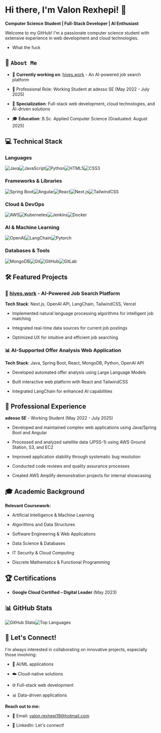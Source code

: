 Hi there, I'm Valon Rexhepi! 👋
===============================

**Computer Science Student | Full-Stack Developer | AI Enthusiast**

Welcome to my GitHub! I'm a passionate computer science student with extensive experience in web development and cloud technologies.

*   What the fuck
    

🚀 `About Me`
-------------

*   🎯 **Currently working on**: [hives.work](https://www.hives.work) - An AI-powered job search platform
    
*   💼 Professional Role: Working Student at adesso SE (May 2022 - July 2025)
    
*   🌟 **Specialization**: Full-stack web development, cloud technologies, and AI-driven solutions
    
*   🎓 **Education**: B.Sc. Applied Computer Science (Graduated: August 2025)
    

💻 Technical Stack
------------------

### Languages

![Java](https://img.shields.io/badge/Java-ED8B00?style=for-the-badge&logo=openjdk&logoColor=white)![JavaScript](https://img.shields.io/badge/JavaScript-F7DF1E?style=for-the-badge&logo=JavaScript&logoColor=black)![Python](https://img.shields.io/badge/Python-3776AB?style=for-the-badge&logo=python&logoColor=white)![HTML5](https://img.shields.io/badge/HTML5-E34F26?style=for-the-badge&logo=html5&logoColor=white)![CSS3](https://img.shields.io/badge/CSS3-1572B6?style=for-the-badge&logo=css3&logoColor=white)

### Frameworks & Libraries

![Spring Boot](https://img.shields.io/badge/Spring_Boot-6DB33F?style=for-the-badge&logo=spring-boot&logoColor=white)![Angular](https://img.shields.io/badge/Angular-DD0031?style=for-the-badge&logo=angular&logoColor=white)![React](https://img.shields.io/badge/React-20232A?style=for-the-badge&logo=react&logoColor=61DAFB)![Next.js](https://img.shields.io/badge/Next.js-000000?style=for-the-badge&logo=next.js&logoColor=white)![TailwindCSS](https://img.shields.io/badge/Tailwind_CSS-38B2AC?style=for-the-badge&logo=tailwind-css&logoColor=white)

### Cloud & DevOps

![AWS](https://img.shields.io/badge/Amazon_AWS-232F3E?style=for-the-badge&logo=amazon-aws&logoColor=white)![Kubernetes](https://img.shields.io/badge/Kubernetes-326ce5?style=for-the-badge&logo=kubernetes&logoColor=white)![Jenkins](https://img.shields.io/badge/Jenkins-D24939?style=for-the-badge&logo=jenkins&logoColor=white)![Docker](https://img.shields.io/badge/Docker-2496ED?style=for-the-badge&logo=docker&logoColor=white)

### AI & Machine Learning

![OpenAI](https://img.shields.io/badge/OpenAI-412991?style=for-the-badge&logo=openai&logoColor=white)![LangChain](https://img.shields.io/badge/LangChain-121212?style=for-the-badge&logo=chainlink&logoColor=white)![Pytorch](https://img.shields.io/badge/PyTorch-EE4C2C?style=for-the-badge&logo=pytorch&logoColor=white)

### Databases & Tools

![MongoDB](https://img.shields.io/badge/MongoDB-4EA94B?style=for-the-badge&logo=mongodb&logoColor=white)![Git](https://img.shields.io/badge/Git-F05032?style=for-the-badge&logo=git&logoColor=white)![GitHub](https://img.shields.io/badge/GitHub-100000?style=for-the-badge&logo=github&logoColor=white)![GitLab](https://img.shields.io/badge/GitLab-330F63?style=for-the-badge&logo=gitlab&logoColor=white)

🛠️ Featured Projects
---------------------

### 🤖 [hives.work](https://www.hives.work) - AI-Powered Job Search Platform

**Tech Stack**: Next.js, OpenAI API, LangChain, TailwindCSS, Vercel

*   Implemented natural language processing algorithms for intelligent job matching
    
*   Integrated real-time data sources for current job postings
    
*   Optimized UX for intuitive and efficient job searching
    

### 📊 AI-Supported Offer Analysis Web Application

**Tech Stack**: Java, Spring Boot, React, MongoDB, Python, OpenAI API

*   Developed automated offer analysis using Large Language Models
    
*   Built interactive web platform with React and TailwindCSS
    
*   Integrated LangChain for enhanced AI capabilities
    

🏢 Professional Experience
--------------------------

**adesso SE** - Working Student (May 2022 - July 2025)

*   Developed and maintained complex web applications using Java/Spring Boot and Angular
    
*   Processed and analyzed satellite data (JPSS-1) using AWS Ground Station, S3, and EC2
    
*   Improved application stability through systematic bug resolution
    
*   Conducted code reviews and quality assurance processes
    
*   Created AWS Amplify demonstration projects for internal showcasing
    

🎓 Academic Background
----------------------

**Relevant Coursework:**

*   Artificial Intelligence & Machine Learning
    
*   Algorithms and Data Structures
    
*   Software Engineering & Web Applications
    
*   Data Science & Databases
    
*   IT Security & Cloud Computing
    
*   Discrete Mathematics & Functional Programming
    

🏆 Certifications
-----------------

*   **Google Cloud Certified – Digital Leader** (May 2023)
    

📊 GitHub Stats
---------------

![GitHub Stats](https://github-readme-stats.vercel.app/api?username=valonrexhepi23&show_icons=true&theme=radical)![Top Languages](https://github-readme-stats.vercel.app/api/top-langs/?username=valonrexhepi23&layout=compact&theme=radical)

🤝 Let's Connect!
-----------------

I'm always interested in collaborating on innovative projects, especially those involving:

*   🤖 AI/ML applications
    
*   ☁️ Cloud-native solutions
    
*   🌐 Full-stack web development
    
*   📊 Data-driven applications
    

**Reach out to me:**

*   📧 Email: [valon.rexhepi19@hotmail.com](mailto:valon.rexhepi19@hotmail.com)
    
*   💼 LinkedIn: Let's connect!